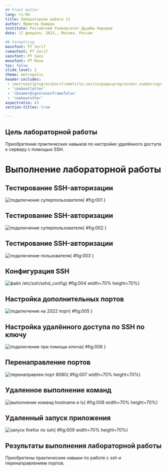 ```yaml
---
## Front matter
lang: ru-RU
title: Лабораторная работа 11
author: Ярметов Камран
institute: Российский Университет Дружбы Народов
date: 17 февраля, 2023,, Москва, Россия

## Formatting
mainfont: PT Serif
romanfont: PT Serif
sansfont: PT Sans
monofont: PT Mono
toc: false
slide_level: 2
theme: metropolis
header-includes: 
 - \metroset{progressbar=frametitle,sectionpage=progressbar,numbering=fraction}
 - '\makeatletter'
 - '\beamer@ignorenonframefalse'
 - '\makeatother'
aspectratio: 43
section-titles: true

---
```


## Цель лабораторной работы

Приобретение практических навыков по настройке удалённого доступа к серверу с помощью SSH. 

# Выполнение лабораторной работы

## Тестирование SSH-авторизации

![подключение суперпользователя](image/01.png){ #fig:001 }

## Тестирование SSH-авторизации

![подключение суперпользователя](image/02.png){ #fig:002 }

## Тестирование SSH-авторизации

![подключение пользователя](image/03.png){ #fig:003 }

## Конфигурация SSH

![файл /etc/ssh/sshd_config](image/04.png){ #fig:004 width=70% height=70%}

## Настройка дополнительных портов

![подключение на 2022 порт](image/05.png){ #fig:005 }

## Настройка удалённого доступа по SSH по ключу 

![подключение при помощи ключа](image/06.png){ #fig:006 }

## Перенаправление портов

![перенаправлен порт 8080](image/07.png){ #fig:007 width=70% height=70%}

## Удаленное выполнение команд

![выполнение команд hostname и ls](image/08.png){ #fig:008 width=70% height=70%}

## Удаленный запуск приложения

![запуск firefox по ssh](image/09.png){ #fig:009 width=70% height=70%}

## Результаты выполнения лабораторной работы

Приобретены практические навыки по работе с ssh и перенаправлением портов.